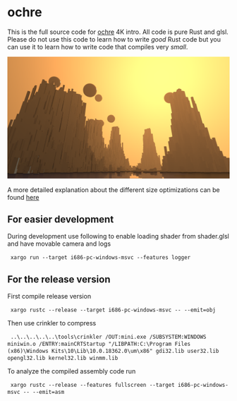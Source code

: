 # ochre
This is the full source code for [ochre](https://www.pouet.net/prod.php?which=85924) 4K intro. All code is pure Rust and glsl. Please do not use this code to learn how to write *good* Rust code but you can use it to learn how to write code that compiles very *small*.

![Intro image](screen.png) 

A more detailed explanation about the different size optimizations can be found [here](https://www.codeslow.com/2020/07/writing-winning-4k-intro-in-rust.html)

## For easier development
During development use following to enable loading shader from shader.glsl and have movable camera and logs
```
 xargo run --target i686-pc-windows-msvc --features logger
```

## For the release version

First compile release version 
```
 xargo rustc --release --target i686-pc-windows-msvc -- --emit=obj
``` 

Then use crinkler to compress
```
 ..\..\..\..\..\tools\crinkler /OUT:mini.exe /SUBSYSTEM:WINDOWS miniwin.o /ENTRY:mainCRTStartup "/LIBPATH:C:\Program Files (x86)\Windows Kits\10\Lib\10.0.18362.0\um\x86" gdi32.lib user32.lib opengl32.lib kernel32.lib winmm.lib
 ```

 To analyze the compiled assembly code run
 ```
  xargo rustc --release --features fullscreen --target i686-pc-windows-msvc -- --emit=asm
```
